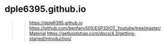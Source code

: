 # dple6395.github.io   
>> https://dple6395.github.io
>> https://github.com/benfany505/ESP32IOT_Youtube/tree/master/Material
>> https://getbootstrap.com/docs/4.3/getting-started/introduction/
